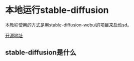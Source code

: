 # 本地运行stable-diffusion
本教程使用的方式是用stable-diffusion-webui的项目来启动sd。

[开源地址](https://github.com/AUTOMATIC1111/stable-diffusion-webui)

## stable-diffusion是什么